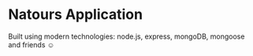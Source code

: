 # Natours Application

Built using modern technologies: node.js, express, mongoDB, mongoose and friends ☺
